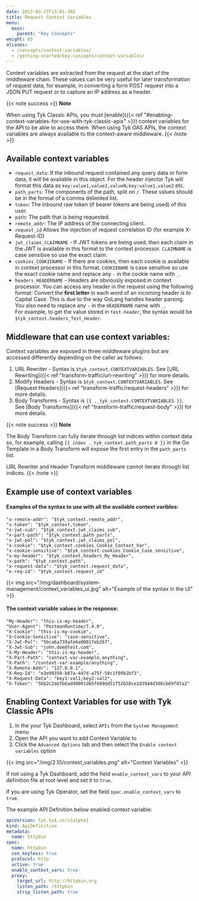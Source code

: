 ```yaml
---
date: 2017-03-23T13:01:30Z
title: Request Context Variables
menu:
  main:
    parent: "Key Concepts"
weight: 65
aliases:
  - /concepts/context-variables/
  - /getting-started/key-concepts/context-variables/
---
```


Context variables are extracted from the request at the start of the middleware chain. These values can be very useful for later transformation of request data, for example, in converting a form POST request into a JSON PUT request or to capture an IP address as a header.

{{< note success >}}
**Note**

When using Tyk Classic APIs, you must [enable]({{< ref "#enabling-context-variables-for-use-with-tyk-classic-apis" >}}) context variables for the API to be able to access them. When using Tyk OAS APIs, the context variables are always available to the context-aware middleware.
{{< /note >}}

## Available context variables

- `request_data`: If the inbound request contained any query data or form data, it will be available in this object. For the header injector Tyk will format this data as `key:value1,value2,valueN;key:value1,value2` etc.
- `path_parts`: The components of the path, split on `/`. These values should be in the format of a comma delimited list.
- `token`: The inbound raw token (if bearer tokens are being used) of this user.
- `path`: The path that is being requested.
- `remote_addr`: The IP address of the connecting client.
- `request_id` Allows the injection of request correlation ID (for example X-Request-ID)
- `jwt_claims_CLAIMNAME` - If JWT tokens are being used, then each claim in the JWT is available in this format to the context processor. `CLAIMNAME` is case sensitive so use the exact claim.
- `cookies_COOKIENAME` - If there are cookies, then each cookie is available in context processor in this format. `COOKIENAME` is case sensitive so use the exact cookie name and replace any `-` in the cookie name with `_`.
- `headers_HEADERNAME` - Headers are obviously exposed in context processor. You can access any header in the request using the following format: Convert the **first letter** in each word of an incoming header is to Capital Case. This is due to the way GoLang handles header parsing. You also need to replace any `-` in the `HEADERNAME` name with `_`.<br />
  For example, to get the value stored in `test-header`, the syntax would be `$tyk_context.headers_Test_Header`.

## Middleware that can use context variables:

Context variables are exposed in three middleware plugins but are accessed differently depending on the caller as follows:

1.  URL Rewriter - Syntax is `$tyk_context.CONTEXTVARIABLES`. See [URL Rewriting]({{< ref "transform-traffic/url-rewriting" >}}) for more details.
2.  Modify Headers - Syntax is `$tyk_context.CONTEXTVARIABLES`. See [Request Headers]({{< ref "transform-traffic/request-headers" >}}) for more details.
3.  Body Transforms - Syntax is `{{ ._tyk_context.CONTEXTVARIABLES }}`. See [Body Transforms]({{< ref "transform-traffic/request-body" >}}) for more details.

{{< note success >}}
**Note**

The Body Transform can fully iterate through list indices within context data so, for example, calling `{{ index ._tyk_context.path_parts 0 }}` in the Go Template in a Body Transform will expose the first entry in the `path_parts` list.

URL Rewriter and Header Transform middleware cannot iterate through list indices.
{{< /note >}}

## Example use of context variables

#### Examples of the syntax to use with all the available context varibles:

```
"x-remote-addr": "$tyk_context.remote_addr",
"x-token": "$tyk_context.token",
"x-jwt-sub": "$tyk_context.jwt_claims_sub",
"x-part-path": "$tyk_context.path_parts",
"x-jwt-pol": "$tyk_context.jwt_claims_pol",
"x-cookie": "$tyk_context.cookies_Cookie_Context_Var",
"x-cookie-sensitive": "$tyk_context.cookies_Cookie_Case_sensitive",
"x-my-header": "$tyk_context.headers_My_Header",
"x-path": "$tyk_context.path",
"x-request-data": "$tyk_context.request_data",
"x-req-id": "$tyk_context.request_id"
```

{{< img src="/img/dashboard/system-management/context_variables_ui.jpg" alt="Example of the syntax in the UI" >}}

#### The context variable values in the response:

```
"My-Header": "this-is-my-header",
"User-Agent": "PostmanRuntime/7.4.0",
"X-Cookie": "this-is-my-cookie",
"X-Cookie-Sensitive": "case-sensitive",
"X-Jwt-Pol": "5bca6a739afe6a00017eb267",
"X-Jwt-Sub": "john.doe@test.com",
"X-My-Header": "this-is-my-header",
"X-Part-Path": "context-var-example,anything",
"X-Path": "/context-var-example/anything",
"X-Remote-Addr": "127.0.0.1",
"X-Req-Id": "e3e99350-b87a-4d7d-a75f-58c1f89b2bf3",
"X-Request-Data": "key1:val1;key2:val2",
"X-Token": "5bb2c2abfb6add0001d65f699dd51f52658ce2d3944d3d6cb69f07a2"
```

## Enabling Context Variables for use with Tyk Classic APIs

1. In the your Tyk Dashboard, select `APIs` from the `System Management` menu
2. Open the API you want to add Context Variable to
3. Click the `Advanced Options` tab and then select the `Enable context variables` option

{{< img src="/img/2.10/context_variables.png" alt="Context Variables" >}}

If not using a Tyk Dashboard, add the field `enable_context_vars` to your API definition file at root level and set it to `true`.

If you are using Tyk Operator, set the field `spec.enable_context_vars` to `true`.

The example API Definition below enabled context variable:

```yaml {linenos=true, linenostart=1, hl_lines=["10-10"]}
apiVersion: tyk.tyk.io/v1alpha1
kind: ApiDefinition
metadata:
  name: httpbin
spec:
  name: httpbin
  use_keyless: true
  protocol: http
  active: true
  enable_context_vars: true
  proxy:
    target_url: http://httpbin.org
    listen_path: /httpbin
    strip_listen_path: true
```
